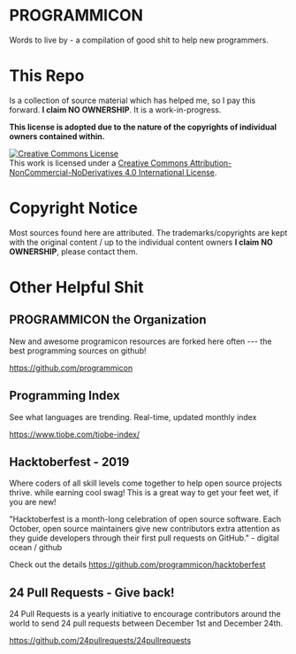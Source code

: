 # PROGRAMMICON

Words to live by - a compilation of good shit to help new programmers. 

# This Repo 
Is a collection of source material which has helped me, so I pay this forward. **I claim NO OWNERSHIP**. It is a work-in-progress.

**This license is adopted due to the nature of the copyrights of individual owners contained within.**

[![Creative Commons License](https://i.creativecommons.org/l/by-nc-nd/4.0/88x31.png)](http://creativecommons.org/licenses/by-nc-nd/4.0/)  
This work is licensed under a [Creative Commons Attribution-NonCommercial-NoDerivatives 4.0 International License](http://creativecommons.org/licenses/by-nc-nd/4.0/).

# Copyright Notice
Most sources found here are attributed. The trademarks/copyrights are kept with the original content / up to the individual content owners **I claim NO OWNERSHIP**,  please contact them.

# Other Helpful Shit

## PROGRAMMICON the Organization

New and awesome programicon resources are forked here often --- the best programming sources on github! 

https://github.com/programmicon


## Programming Index
See what languages are trending. Real-time, updated monthly index 

https://www.tiobe.com/tiobe-index/


## Hacktoberfest - 2019
Where coders of all skill levels come together to help open source projects thrive. while earning cool swag! This is a great way to get your feet wet, if you are new!

"Hacktoberfest is a month-long celebration of open source software. Each October, open source maintainers give new contributors extra attention as they guide developers through their first pull requests on GitHub." - digital ocean / github

Check out the details https://github.com/programmicon/hacktoberfest

## 24 Pull Requests - Give back!
24 Pull Requests is a yearly initiative to encourage contributors around the world to send 24 pull requests between December 1st and December 24th.

https://github.com/24pullrequests/24pullrequests
